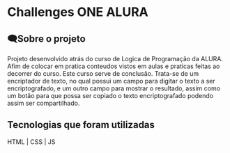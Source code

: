 # Challenges ONE ALURA

## 🗨Sobre o projeto

Projeto desenvolvido atrás do curso de Logica de Programação da ALURA. Afim de colocar em pratica conteudos vistos em aulas e praticas feitas ao decorrer do curso. Este curso serve de conclusão. Trata-se de um encriptador de texto, no qual possui um campo para digitar o texto a ser encriptografado, e um outro campo para mostrar o resultado, assim como um botão para que possa ser copiado o texto encriptografado podendo assim ser compartilhado.

## Tecnologias que foram utilizadas

HTML | CSS | JS
